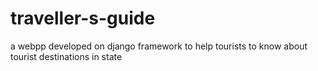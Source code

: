 # traveller-s-guide
a webpp developed on django framework to help tourists to know about tourist destinations in state

